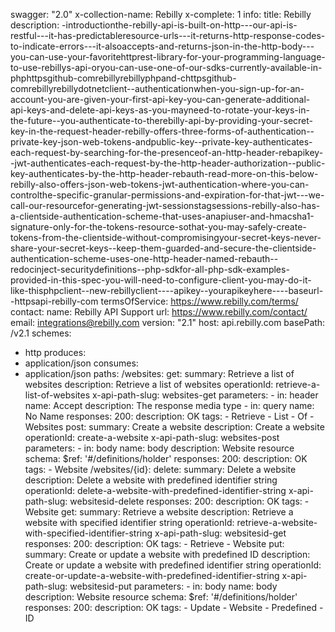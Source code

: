 swagger: "2.0"
x-collection-name: Rebilly
x-complete: 1
info:
  title: Rebilly
  description: -introductionthe-rebilly-api-is-built-on-http---our-api-is-restful---it-has-predictableresource-urls---it-returns-http-response-codes-to-indicate-errors---it-alsoaccepts-and-returns-json-in-the-http-body---you-can-use-your-favoritehttprest-library-for-your-programming-language-to-use-rebillys-api-oryou-can-use-one-of-our-sdks-currently-available-in-phphttpsgithub-comrebillyrebillyphpand-chttpsgithub-comrebillyrebillydotnetclient--authenticationwhen-you-sign-up-for-an-account-you-are-given-your-first-api-key-you-can-generate-additional-api-keys-and-delete-api-keys-as-you-mayneed-to-rotate-your-keys-in-the-future--you-authenticate-to-therebilly-api-by-providing-your-secret-key-in-the-request-header-rebilly-offers-three-forms-of-authentication--private-key-json-web-tokens-andpublic-key--private-key-authenticates-each-request-by-searching-for-the-presenceof-an-http-header-rebapikey--jwt-authenticates-each-request-by-the-http-header-authorization--public-key-authenticates-by-the-http-header-rebauth-read-more-on-this-below-rebilly-also-offers-json-web-tokens-jwt-authentication-where-you-can-controlthe-specific-granular-permissions-and-expiration-for-that-jwt---we-call-our-resourcefor-generating-jwt-sessionstagsessions-rebilly-also-has-a-clientside-authentication-scheme-that-uses-anapiuser-and-hmacsha1-signature-only-for-the-tokens-resource-sothat-you-may-safely-create-tokens-from-the-clientside-without-compromisingyour-secret-keys-never-share-your-secret-keys--keep-them-guarded-and-secure-the-clientside-authentication-scheme-uses-one-http-header-named-rebauth--redocinject-securitydefinitions--php-sdkfor-all-php-sdk-examples-provided-in-this-spec-you-will-need-to-configure-client-you-may-do-it-like-thisphpclient--new-rebillyclient----apikey--yourapikeyhere----baseurl--httpsapi-rebilly-com
  termsOfService: https://www.rebilly.com/terms/
  contact:
    name: Rebilly API Support
    url: https://www.rebilly.com/contact/
    email: integrations@rebilly.com
  version: "2.1"
host: api.rebilly.com
basePath: /v2.1
schemes:
- http
produces:
- application/json
consumes:
- application/json
paths:
  /websites:
    get:
      summary: Retrieve a list of websites
      description: Retrieve a list of websites
      operationId: retrieve-a-list-of-websites
      x-api-path-slug: websites-get
      parameters:
      - in: header
        name: Accept
        description: The response media type
      - in: query
        name: No Name
      responses:
        200:
          description: OK
      tags:
      - Retrieve
      - List
      - Of
      - Websites
    post:
      summary: Create a website
      description: Create a website
      operationId: create-a-website
      x-api-path-slug: websites-post
      parameters:
      - in: body
        name: body
        description: Website resource
        schema:
          $ref: '#/definitions/holder'
      responses:
        200:
          description: OK
      tags:
      - Website
  /websites/{id}:
    delete:
      summary: Delete a website
      description: Delete a website with predefined identifier string
      operationId: delete-a-website-with-predefined-identifier-string
      x-api-path-slug: websitesid-delete
      responses:
        200:
          description: OK
      tags:
      - Website
    get:
      summary: Retrieve a website
      description: Retrieve a website with specified identifier string
      operationId: retrieve-a-website-with-specified-identifier-string
      x-api-path-slug: websitesid-get
      responses:
        200:
          description: OK
      tags:
      - Retrieve
      - Website
    put:
      summary: Create or update a website with predefined ID
      description: Create or update a website with predefined identifier string
      operationId: create-or-update-a-website-with-predefined-identifier-string
      x-api-path-slug: websitesid-put
      parameters:
      - in: body
        name: body
        description: Website resource
        schema:
          $ref: '#/definitions/holder'
      responses:
        200:
          description: OK
      tags:
      - Update
      - Website
      - Predefined
      - ID